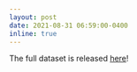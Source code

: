 ```yaml
---
layout: post
date: 2021-08-31 06:59:00-0400
inline: true
---
```


The full dataset is released [here](/home##Download)!


